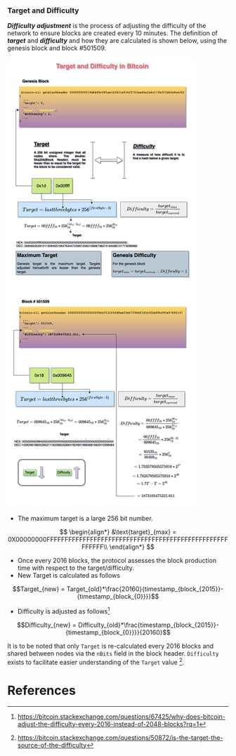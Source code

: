 ### Target and Difficulty
***Difficulty adjustment*** is the process of adjusting the difficulty of the network to ensure blocks are created every 10 minutes. The definition of ***target*** and ***difficulty*** and how they are calculated is shown below, using the genesis block and block #501509. 

![](images/difficulty_adjustment%201.jpg)

- The maximum target is a large 256 bit number. 
 
$$
\begin{align*}
&\text{target}_{max} = 0X00000000FFFFFFFFFFFFFFFFFFFFFFFFFFFFFFFFFFFFFFFFFFFFFFFFFFFFFFFF\\
\end{align*}
$$

- Once every 2016 blocks, the protocol assesses the block production time with respect to the target/difficulty. 
- New Target is calculated as follows 

$$Target_{new} = Target_{old}*\frac{20160}{timestamp_{block_{2015}}-{timestamp_{block_{0}}}}$$
- Difficulty is adjusted as follows[^1] 

$$Difficulty_{new} = Difficulty_{old}*\frac{timestamp_{block_{2015}}-{timestamp_{block_{0}}}}{20160}$$


It is to be noted that only `Target` is re-calculated every 2016 blocks and shared between nodes via the `nBits` field in the block header. `Difficulty` exists to facilitate easier understanding of the `Target` value [^2]. 
# References
[^1]: https://bitcoin.stackexchange.com/questions/67425/why-does-bitcoin-adjust-the-difficulty-every-2016-instead-of-2048-blocks?rq=1
[^2]: https://bitcoin.stackexchange.com/questions/50872/is-the-target-the-source-of-the-difficulty